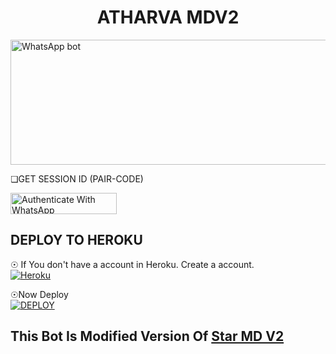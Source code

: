 <h1 style='text-align: center;'>ATHARVA MDV2</h1>
<a href="https://youtube.com/@ironmanhindigaming/">
  <img src="https://github.com/botskaking/ATHARVA-MD-V2/assets/152233761/06e406e1-17ef-48e9-b1e4-ec55c98e15a4" alt="WhatsApp bot" width="600" height="200">
</a>

❏GET SESSION ID 
(PAIR-CODE)           
 
<a href="https://replit.com/@HopeAmadi/STAR-MD-V2-PAIR-CODE?s=app" target="_blank">
  <img src="https://img.shields.io/badge/SESSION ID-black?style=for-the-badge&logo=render" alt="Authenticate With WhatsApp" width="170" height="34">
</a>
<h2>DEPLOY TO HEROKU</h2>

☉ If You don't have a account in Heroku. Create a account.
    <br>
<a href='https://signup.heroku.com/' target="_blank"><img alt='Heroku' src='https://img.shields.io/badge/-Create-black?style=for-the-badge&logo=heroku&logoColor=white'/></a>

☉Now Deploy
    <br>
<a href='https://dashboard.heroku.com/new?template=https://github.com/Hakerboy68/STAR-MD-V2/' target="_blank"><img alt='DEPLOY' src='https://img.shields.io/badge/-DEPLOY-black?style=for-the-badge&logo=heroku&logoColor=white'/></a>
<h2> This Bot Is Modified Version Of
<a href='https://github.com/Xcelsama/STAR-MD-V2'>Star MD V2</a></h2>
